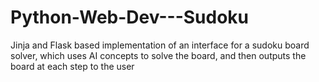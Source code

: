 # Python-Web-Dev---Sudoku

Jinja and Flask based implementation of an interface for a sudoku board solver, which uses AI concepts to solve the board, and then outputs the board at each step to the user 
